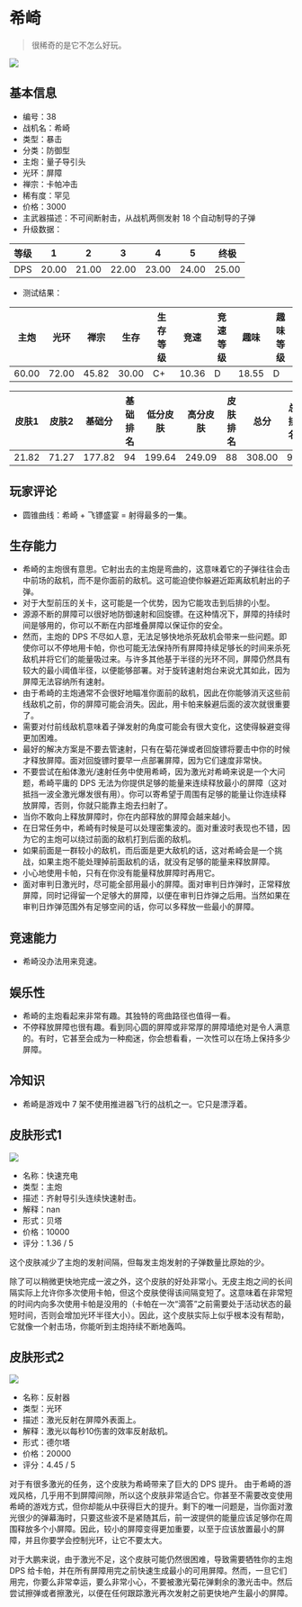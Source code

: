 # 希崎

> 很稀奇的是它不怎么好玩。

<img src="/ships/ship_38.png" style={{zoom:1}}/>

## 基本信息

- 编号：38
- 战机名：希崎
- 类型：暴击
- 分类：防御型
- 主炮：量子导引头
- 光环：屏障
- 禅宗：卡帕冲击
- 稀有度：罕见
- 价格：3000
- 主武器描述：不可间断射击，从战机两侧发射 18 个自动制导的子弹
- 升级数据：

| 等级 | 1 | 2 | 3 | 4 | 5 | 终极 |
|--|--|--|--|--|--|--|
| DPS | 20.00 | 21.00 | 22.00 | 23.00 | 24.00 | 25.00 |

- 测试结果：

| 主炮 | 光环 | 禅宗 | 生存 | 生存等级 | 竞速 | 竞速等级 | 趣味 | 趣味等级 |
|--|--|--|--|--|--|--|--|--|
| 60.00 | 72.00 | 45.82 | 30.00 | C+ | 10.36 | D | 18.55 | D |

| 皮肤1 | 皮肤2 | 基础分 | 基础排名 | 低分皮肤 | 高分皮肤 | 皮肤排名 | 总分 | 总排名 |
|--|--|--|--|--|--|--|--|--|
| 21.82 | 71.27 | 177.82 | 94 | 199.64 | 249.09 | 88 | 308.00 | 93 |

## 玩家评论

- 圆锥曲线：希崎 + 飞镖盛宴 = 射得最多的一集。

## 生存能力

- 希崎的主炮很有意思。它射出去的主炮是弯曲的，这意味着它的子弹往往会击中前场的敌机，而不是你面前的敌机。这可能迫使你躲避近距离敌机射出的子弹。
- 对于大型前压的关卡，这可能是一个优势，因为它能攻击到后排的小型。
- 源源不断的屏障可以很好地防御速射和回旋镖。在这种情况下，屏障的持续时间是够用的，你可以不断在内部堆叠屏障以保证你的安全。
- 然而，主炮的 DPS 不尽如人意，无法足够快地杀死敌机会带来一些问题。即使你可以不停地用卡帕，你也可能无法保持所有屏障持续足够长的时间来杀死敌机并将它们的能量吸过来。与许多其他基于半径的光环不同，屏障仍然具有较大的最小阈值半径，以便能够部署。对于旋转速射炮台来说尤其如此，因为屏障无法容纳所有速射。
- 由于希崎的主炮通常不会很好地瞄准你面前的敌机，因此在你能够消灭这些前线敌机之前，你的屏障可能会消失。因此，用卡帕来躲避后面的波次就很重要了。
- 需要对付前线敌机意味着子弹发射的角度可能会有很大变化，这使得躲避变得更加困难。
- 最好的解决方案是不要去管速射，只有在菊花弹或者回旋镖将要击中你的时候才释放屏障。面对回旋镖时要早一点部署屏障，因为它们速度非常快。
- 不要尝试在船体激光/速射任务中使用希崎，因为激光对希崎来说是一个大问题，希崎平庸的 DPS 无法为你提供足够的能量来连续释放最小的屏障（这对抵挡一波全激光爆发很有用）。你可以寄希望于周围有足够的能量让你连续释放屏障，否则，你就只能靠主炮去扫射了。
- 当你不敢向上释放屏障时，你在内部释放的屏障会越来越小。
- 在日常任务中，希崎有时候是可以处理密集波的。面对重波时表现也不错，因为它的主炮可以绕过前面的敌机打到后面的敌机。
- 如果前面是一群较小的敌机，而后面是更大敌机的话，这对希崎会是一个挑战，如果主炮不能处理掉前面敌机的话，就没有足够的能量来释放屏障。
- 小心地使用卡帕，只有在你没有能量释放屏障时再用它。
- 面对审判日激光时，尽可能全部用最小的屏障。面对审判日炸弹时，正常释放屏障，同时记得留一个足够大的屏障，以便在审判日炸弹之后用。当然如果在审判日炸弹范围外有足够空间的话，你可以多释放一些最小的屏障。

## 竞速能力

- 希崎没办法用来竞速。

## 娱乐性

- 希崎的主炮看起来非常有趣。其独特的弯曲路径也值得一看。
- 不停释放屏障也很有趣。看到同心圆的屏障或非常厚的屏障墙绝对是令人满意的。有时，它甚至会成为一种痴迷，你会想看看，一次性可以在场上保持多少屏障。

## 冷知识

- 希崎是游戏中 7 架不使用推进器飞行的战机之一。它只是漂浮着。

## 皮肤形式1

<img src="/ships/ship_38_apex_1.png" style={{zoom:1}}/>

- 名称：快速充电
- 类型：主炮
- 描述：齐射导引头连续快速射击。
- 解释：nan
- 形式：贝塔
- 价格：10000
- 评分：1.36 / 5

这个皮肤减少了主炮的发射间隔，但每发主炮发射的子弹数量比原始的少。

除了可以稍微更快地完成一波之外，这个皮肤的好处非常小。无皮主炮之间的长间隔实际上允许你多次使用卡帕，但这个皮肤使得该间隔变短了。这意味着在非常短的时间内向多次使用卡帕是没用的（卡帕在一次“滴答”之前需要处于活动状态的最短时间，否则会增加光环半径大小）。因此，这个皮肤实际上似乎根本没有帮助，它就像一个射击场，你能听到主炮持续不断地轰鸣。

## 皮肤形式2

<img src="/ships/ship_38_apex_2.png" style={{zoom:1}}/>

- 名称：反射器
- 类型：光环
- 描述：激光反射在屏障外表面上。
- 解释：激光以每秒10伤害的效率反射敌机。
- 形式：德尔塔
- 价格：20000
- 评分：4.45 / 5

对于有很多激光的任务，这个皮肤为希崎带来了巨大的 DPS 提升。 由于希崎的游戏风格，几乎用不到屏障间隙，所以这个皮肤非常适合它。你甚至不需要改变使用希崎的游戏方式，但你却能从中获得巨大的提升。剩下的唯一问题是，当你面对激光很少的弹幕海时，只要这些波不是紧随其后，前一波提供的能量应该足够你在周围释放多个小屏障。因此，较小的屏障变得更加重要，以至于应该放置最小的屏障，并且你要学会控制光环，让它不要太大。

对于大鹏来说，由于激光不足，这个皮肤可能仍然很困难，导致需要牺牲你的主炮 DPS 给卡帕，并在所有屏障用完之前快速生成最小的可用屏障。然而，一旦它们用完，你要么非常幸运，要么非常小心，不要被激光菊花弹剩余的激光击中。然后尝试擦弹或者擦激光，以便在任何跟踪激光再次发射之前更快地产生最小的屏障。
